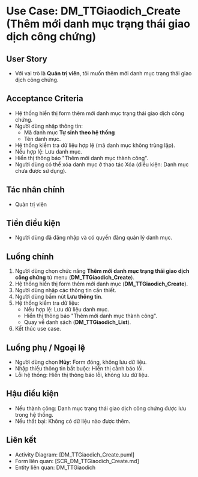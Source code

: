 # Use Case: DM_TTGiaodich_Create (Thêm mới danh mục trạng thái giao dịch công chứng)

## User Story
- Với vai trò là **Quản trị viên**, tôi muốn thêm mới danh mục trạng thái giao dịch công chứng.

## Acceptance Criteria
- Hệ thống hiển thị form thêm mới danh mục trạng thái giao dịch công chứng.
- Người dùng nhập thông tin: 
   - Mã danh mục **Tự sinh theo hệ thống**
   - Tên danh mục. 
- Hệ thống kiểm tra dữ liệu hợp lệ (mã danh mục không trùng lặp).
- Nếu hợp lệ: Lưu danh mục.
- Hiển thị thông báo "Thêm mới danh mục thành công".
- Người dùng có thể xóa danh mục ở thao tác Xóa (điều kiện: Danh mục chưa được sử dụng).

## Tác nhân chính
- Quản trị viên

## Tiền điều kiện
- Người dùng đã đăng nhập và có quyền đăng quản lý danh mục.

## Luồng chính
1. Người dùng chọn chức năng **Thêm mới danh mục trạng thái giao dịch công chứng** từ menu (**DM_TTGiaodich_Create**).
2. Hệ thống hiển thị form thêm mới danh mục (**DM_TTGiaodich_Create**).
3. Người dùng nhập các thông tin cần thiết.
4. Người dùng bấm nút **Lưu thông tin**.
5. Hệ thống kiểm tra dữ liệu:
   - Nếu hợp lệ: Lưu dữ liệu danh mục.
   - Hiển thị thông báo "Thêm mới danh mục thành công".
   - Quay về danh sách (**DM_TTGiaodich_List**).
6. Kết thúc use case.

## Luồng phụ / Ngoại lệ
- Người dùng chọn **Hủy**: Form đóng, không lưu dữ liệu.
- Nhập thiếu thông tin bắt buộc: Hiển thị cảnh báo lỗi.
- Lỗi hệ thống: Hiển thị thông báo lỗi, không lưu dữ liệu.

## Hậu điều kiện
- Nếu thành công: Danh mục trạng thái giao dịch công chứng được lưu trong hệ thống.
- Nếu thất bại: Không có dữ liệu nào được thêm.

## Liên kết
- Activity Diagram: [DM_TTGiaodich_Create.puml]
- Form liên quan: [SCR_DM_TTGiaodich_Create.md]
- Entity liên quan: DM_TTGiaodich
